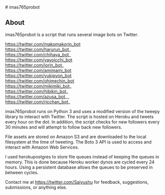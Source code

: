 ﻿﻿# imas765probot

## About

imas765probot is a script that runs several image bots on Twitter.

https://twitter.com/makomakorin_bot  
https://twitter.com/harurun_bot_  
https://twitter.com/chihaya_bot_  
https://twitter.com/yayoicchi_bot  
https://twitter.com/iorin_bot_  
https://twitter.com/amimami_bot  
https://twitter.com/yukipyon_bot  
https://twitter.com/ohimechin_bot  
https://twitter.com/mikimiki_bot_  
https://twitter.com/hibikin_bot_  
https://twitter.com/azusa_bot__  
https://twitter.com/ricchan_bot_  

imas765probot runs on Python 3 and uses a modified version of the tweepy library to interact with Twitter. The script is hosted on Heroku and tweets every hour on the dot. In addition, the script checks for new followers every 30 minutes and will attempt to follow back new followers.

File assets are stored on Amazon S3 and are downloaded to the local filesystem at the time of tweeting. The Boto 3 API is used to access and interact with Amazon Web Services.

I used herokupostgres to store file queues instead of keeping the queues in memory. This is done because Heroku worker dynos are cycled every 24 hours. Using a persistent database allows the queues to be preserved in between cycles.

Contact me at https://twitter.com/Saiyushu for feedback, suggestions, submissions, or anything else.

